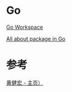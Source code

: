 # Go
[Go Workspace](https://github.com/ttyrion/Go-Web/blob/master/doc/workspace.md)

[All about package in Go](https://github.com/ttyrion/Go-Web/blob/master/doc/package.md)


# 参考
[黄健宏 - 主页）](http://huangz.me/)
